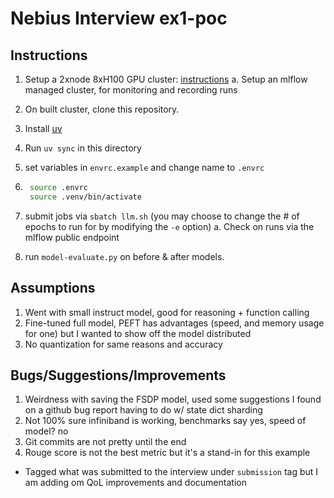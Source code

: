 # Nebius Interview ex1-poc

## Instructions

1. Setup a 2xnode 8xH100 GPU cluster: [instructions](./infrastructure/README.md)
    a. Setup an mlflow managed cluster, for monitoring and recording runs
2. On built cluster, clone this repository.
3. Install [uv](https://github.com/astral-sh/uv)
4. Run `uv sync` in this directory
5. set variables in `envrc.example` and change name to `.envrc`

6. ```bash
    source .envrc
    source .venv/bin/activate
   ```

7. submit jobs via `sbatch llm.sh` (you may choose to change the # of epochs
   to run for by modifying the `-e` option)
    a. Check on runs via the mlflow public endpoint
8. run `model-evaluate.py` on before & after models.

## Assumptions

1. Went with small instruct model, good for reasoning + function calling
2. Fine-tuned full model, PEFT has advantages (speed, and memory usage for one)
   but I wanted to show off the model distributed
3. No quantization for same reasons and accuracy

## Bugs/Suggestions/Improvements

1. Weirdness with saving the FSDP model, used some suggestions I found on a
   github bug report having to do w/ state dict sharding
2. Not 100% sure infiniband is working, benchmarks say yes, speed of model? no
3. Git commits are not pretty until the end
4. Rouge score is not the best metric but it's a stand-in for this example

* Tagged what was submitted to the interview under `submission`  tag but I am
  adding om QoL improvements and documentation
